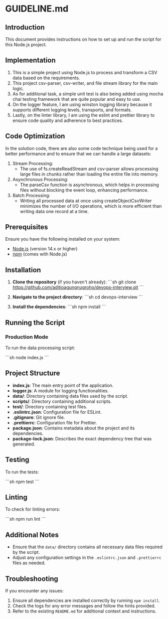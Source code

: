 
# GUIDELINE.md

## Introduction

This document provides instructions on how to set up and run the script for this Node.js project.

## Implementation

1. This is a simple project using Node.js to process and transform a CSV data based on the requirements.
2. This project csv-parser, csv-writer, and file stream library for the main logic.
3. As for additional task, a simple unit test is also being added using mocha chai testing framework that are quite popular and easy to use.
4. On the logger feature, I am using winston logging library because it supports different logging levels, transports, and formats.
5. Lastly, on the linter library, I am using the eslint and prettier library to ensure code quality and adherence to best practices.

## Code Optimization

In the solution code, there are also some code technique being used for a better performance and to ensure that we can handle a large datasets:

1. Stream Processing:
   * The use of fs.createReadStream and csv-parser allows processing large files in chunks rather than loading the entire file into memory.
2. Asynchronous Processing:
   * The parseCsv function is asynchronous, which helps in processing files without blocking the event loop, enhancing performance.
3. Batch Processing:
   * Writing all processed data at once using createObjectCsvWriter minimizes the number of I/O operations, which is more efficient than writing data one record at a time.

## Prerequisites

Ensure you have the following installed on your system:

- [Node.js](https://nodejs.org/) (version 14.x or higher)
- [npm](https://www.npmjs.com/) (comes with Node.js)

## Installation

1. **Clone the repository** (if you haven't already):
    \`\`\`sh
    git clone https://github.com/aditioagungnugroho/devops-interview.git
    \`\`\`

2. **Navigate to the project directory**:
    \`\`\`sh
    cd devops-interview
    \`\`\`

3. **Install the dependencies**:
    \`\`\`sh
    npm install
    \`\`\`

## Running the Script

### Production Mode

To run the data processing script:

\`\`\`sh
node index.js
\`\`\`

## Project Structure

- **index.js**: The main entry point of the application.
- **logger.js**: A module for logging functionalities.
- **data/**: Directory containing data files used by the script.
- **scripts/**: Directory containing additional scripts.
- **test/**: Directory containing test files.
- **.eslintrc.json**: Configuration file for ESLint.
- **.gitignore**: Git ignore file.
- **.prettierrc**: Configuration file for Prettier.
- **package.json**: Contains metadata about the project and its dependencies.
- **package-lock.json**: Describes the exact dependency tree that was generated.

## Testing

To run the tests:

\`\`\`sh
npm test
\`\`\`

## Linting

To check for linting errors:

\`\`\`sh
npm run lint
\`\`\`

## Additional Notes

- Ensure that the `data/` directory contains all necessary data files required by the script.
- Adjust any configuration settings in the `.eslintrc.json` and `.prettierrc` files as needed.

## Troubleshooting

If you encounter any issues:

1. Ensure all dependencies are installed correctly by running `npm install`.
2. Check the logs for any error messages and follow the hints provided.
3. Refer to the existing `README.md` for additional context and instructions.

